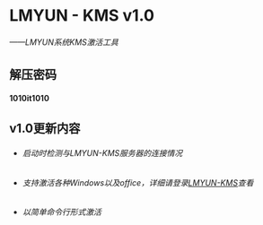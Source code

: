 # LMYUN - KMS v1.0
###### ——LMYUN系统KMS激活工具
## 解压密码
#### 1010it1010
## v1.0更新内容
* ###### 启动时检测与LMYUN-KMS服务器的连接情况
* ###### 支持激活各种Windows以及office，详细请登录[LMYUN-KMS](https://kms.lmyun.top/)查看
* ###### 以简单命令行形式激活
